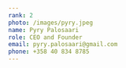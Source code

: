 ```yaml
---
rank: 2
photo: /images/pyry.jpeg
name: Pyry Palosaari
role: CEO and Founder
email: pyry.palosaari@gmail.com
phone: +358 40 834 8785
---
```

